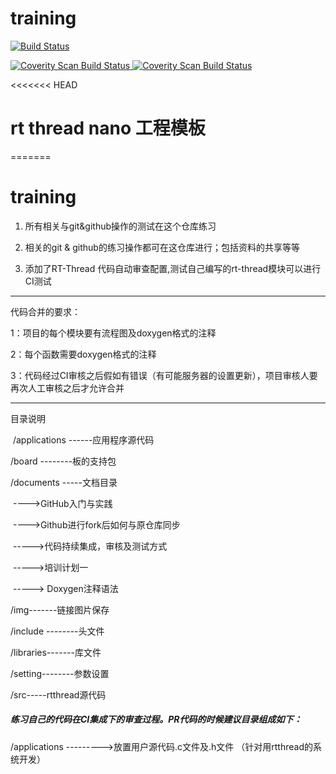 #                         training
[![Build Status](https://travis-ci.com/loodao/helloworld.svg?branch=master)](https://travis-ci.com/loodao/helloworld)

<a href="https://scan.coverity.com/projects/soway-code-direct-sensor">
  <img alt="Coverity Scan Build Status"
       src="https://scan.coverity.com/projects/20845/badge.svg"/>
</a>
<a href="https://scan.coverity.com/projects/soway-code-direct-sensor">
  <img alt="Coverity Scan Build Status"
       src="https://img.shields.io/coverity/scan/20845.svg"/>
</a>



<<<<<<< HEAD
# rt  thread  nano 工程模板
=======
# training
1)  所有相关与git&amp;github操作的测试在这个仓库练习

2)  相关的git & github的练习操作都可在这仓库进行；包括资料的共享等等

3)  添加了RT-Thread 代码自动审查配置,测试自己编写的rt-thread模块可以进行CI测试


_________________________________________________________________________________________________________________________________
代码合并的要求：
 
   1：项目的每个模块要有流程图及doxygen格式的注释
   
   2：每个函数需要doxygen格式的注释
   
   3：代码经过CI审核之后假如有错误（有可能服务器的设置更新），项目审核人要再次人工审核之后才允许合并
   
 _______________________________________________________________________________________________________________________________
   



 目录说明

​	/applications ------应用程序源代码

  /board --------板的支持包

   /documents -----文档目录

​                           ---->GitHub入门与实践

​						   ---->Github进行fork后如何与原仓库同步

​						  ----->代码持续集成，审核及测试方式

​						  ----->培训计划一

​						  -----> Doxygen注释语法

  /img-------链接图片保存

/include  --------头文件

/libraries-------库文件

/setting--------参数设置

/src-----rtthread源代码





##### 练习自己的代码在CI集成下的审查过程。PR代码的时候建议目录组成如下：

/applications  --------->放置用户源代码.c文件及.h文件  （针对用rtthread的系统开发）




